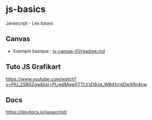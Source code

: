 # js-basics
Javascript - Les bases

## Canvas
- Exemple basique : [js-canvas-01/readme.md](js-canvas-01/readme.md)

## Tuto JS Grafikart
https://www.youtube.com/watch?v=PIU_2SBSZgw&list=PLjwdMgw5TTLVzD9Jq_WBd1crqDwXRn4cw

## Docs
https://devdocs.io/javascript/
